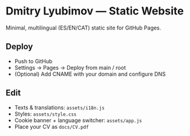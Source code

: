# Dmitry Lyubimov — Static Website

Minimal, multilingual (ES/EN/CAT) static site for GitHub Pages.

## Deploy
- Push to GitHub
- Settings → Pages → Deploy from main / root
- (Optional) Add CNAME with your domain and configure DNS

## Edit
- Texts & translations: `assets/i18n.js`
- Styles: `assets/style.css`
- Cookie banner + language switcher: `assets/app.js`
- Place your CV as `docs/CV.pdf`
